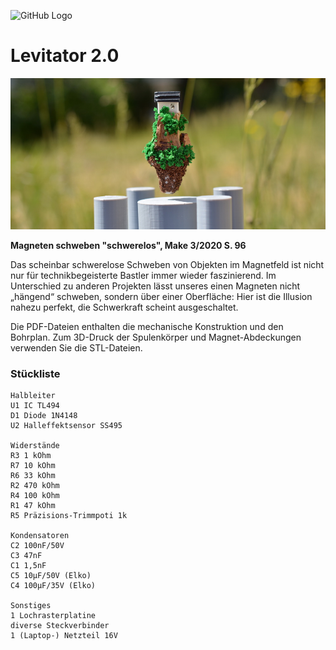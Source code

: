 ![GitHub Logo](http://www.heise.de/make/icons/make_logo.png)


Levitator 2.0
===============================

![Picture](https://github.com/MakeMagazinDE/Levitator2/blob/master/aufm_quer_kl.JPG)

**Magneten schweben "schwerelos", Make 3/2020 S. 96**

Das scheinbar schwerelose Schweben von Objekten im Magnetfeld ist nicht nur für technikbegeisterte Bastler immer wieder faszinierend. Im Unterschied zu anderen Projekten lässt unseres einen Magneten nicht „hängend“ schweben, sondern über einer Oberfläche: Hier ist die Illusion nahezu perfekt, die Schwerkraft scheint ausgeschaltet.

Die PDF-Dateien enthalten die mechanische Konstruktion und den Bohrplan. Zum 3D-Druck der Spulenkörper und Magnet-Abdeckungen verwenden Sie die STL-Dateien.

### Stückliste

	Halbleiter
	U1 IC TL494
 	D1 Diode 1N4148
	U2 Halleffektsensor SS495
	
	Widerstände
	R3 1 kOhm 
	R7 10 kOhm
	R6 33 kOhm
	R2 470 kOhm
 	R4 100 kOhm
 	R1 47 kOhm
	R5 Präzisions-Trimmpoti 1k
	
	Kondensatoren
 	C2 100nF/50V
 	C3 47nF
 	C1 1,5nF
 	C5 10µF/50V (Elko)
 	C4 100µF/35V (Elko)
	
	Sonstiges
 	1 Lochrasterplatine
 	diverse Steckverbinder
 	1 (Laptop-) Netzteil 16V


